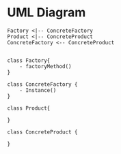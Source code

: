 UML Diagram
===========
```plantuml
Factory <|-- ConcreteFactory
Product <|-- ConcreteProduct
ConcreteFactory <-- ConcreteProduct


class Factory{
    - factoryMethod()
}

class ConcreteFactory {
    - Instance()
}

class Product{

}

class ConcreteProduct {

}
```
